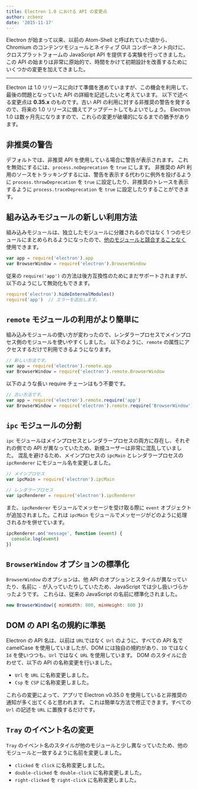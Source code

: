 ```yaml
---
title: Electron 1.0 における API の変更点
author: zcbenz
date: '2015-11-17'
---
```


Electron が始まって以来、以前の Atom-Shell と呼ばれていた頃から、Chromium のコンテンツモジュールとネイティブ GUI コンポーネント向けに、クロスプラットフォームの JavaScript API を提供する実験を行ってきました。 この API の始まりは非常に原始的で、時間をかけて初期設計を改善するためにいくつかの変更を加えてきました。

---

Electron は 1.0 リリースに向けて準備を進めていますが、この機会を利用して、最後の問題となっていた API の詳細を記述したいと考えています。 以下で述べる変更点は **0.35.x** のものです。古い API の利用に対する非推奨の警告を発するので、将来の 1.0 リリースに備えてアップデートしてもよいでしょう。 Electron 1.0 は数ヶ月先になりますので、これらの変更が破壊的になるまでの猶予があります。

## 非推奨の警告

デフォルトでは、非推奨 API を使用している場合に警告が表示されます。 これを無効にするには、`process.noDeprecation` を `true` にします。 非推奨の API 利用のソースをトラッキングするには、警告を表示する代わりに例外を投げるように `process.throwDeprecation` を `true` に設定したり、非推奨のトレースを表示するように `process.traceDeprecation` を `true` に設定したりすることができます。

## 組み込みモジュールの新しい利用方法

組み込みモジュールは、独立したモジュールに分離されるのではなく 1 つのモジュールにまとめられるようになったので、[他のモジュールと競合することなく][issue-387] 使用できます。

```javascript
var app = require('electron').app
var BrowserWindow = require('electron').BrowserWindow
```

従来の `require('app')` の方法は後方互換性のためにまだサポートされますが、以下のようにして無効化もできます。

```javascript
require('electron').hideInternalModules()
require('app')  // エラーを送出します。
```

## `remote` モジュールの利用がより簡単に

組み込みモジュールの使い方が変わったので、レンダラープロセスでメインプロセス側のモジュールを使いやすくしました。 以下のように、`remote` の属性にアクセスするだけで利用できるようになります。

```javascript
// 新しい方法です。
var app = require('electron').remote.app
var BrowserWindow = require('electron').remote.BrowserWindow
```

以下のような長い require チェーンはもう不要です。

```javascript
// 古い方法です。
var app = require('electron').remote.require('app')
var BrowserWindow = require('electron').remote.require('BrowserWindow')
```

## `ipc` モジュールの分割

`ipc` モジュールはメインプロセスとレンダラープロセスの両方に存在し、それぞれの側での API が異なっていたため、新規ユーザーは非常に混乱していました。 混乱を避けるため、メインプロセスの `ipcMain` とレンダラープロセスの `ipcRenderer` にモジュール名を変更しました。

```javascript
// メインプロセス
var ipcMain = require('electron').ipcMain
```

```javascript
// レンダラープロセス
var ipcRenderer = require('electron').ipcRenderer
```

また、`ipcRenderer` モジュールでメッセージを受け取る際に `event` オブジェクトが追加されました。これは `ipcMain` モジュールでメッセージがどのように処理されるかを併せています。

```javascript
ipcRenderer.on('message', function (event) {
  console.log(event)
})
```

## `BrowserWindow` オプションの標準化

`BrowserWindow` のオプションは、他 API のオプションとスタイルが異なっていたり、名前に `-` が入っていたりしていたため、JavaScript では少し扱いづらかったようです。 これらは、従来の JavaScript の名前に標準化されました。

```javascript
new BrowserWindow({ minWidth: 800, minHeight: 600 })
```

## DOM の API 名の規約に準拠

Electron の API 名は、以前は `URL`ではなく `Url` のように、すべての API 名で camelCase を使用していましたが、DOM には独自の規約があり、`ID` ではなく `Id` を使いつつも、`Url` ではなく `URL` を使用しています。 DOM のスタイルに合わせて、以下の API の名称変更を行いました。

* `Url` を `URL` に名称変更しました。
* `Csp` を `CSP` に名称変更しました。

これらの変更によって、アプリで Electron v0.35.0 を使用していると非推奨の通知が多く出てくると思われます。 これは簡単な方法で修正できます。すべての `Url` の記述を `URL` に置換するだけです。

## `Tray` のイベント名の変更

`Tray` のイベント名のスタイルが他のモジュールと少し異なっていたため、他のモジュールと一致するように名前を変更しました。

* `clicked` を `click` に名称変更しました。
* `double-clicked` を `double-click` に名称変更しました。
* `right-clicked` を `right-click` に名称変更しました。

[issue-387]: https://github.com/electron/electron/issues/387

